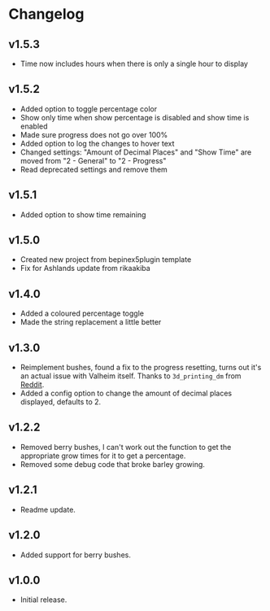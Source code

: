 # Changelog
## v1.5.3
- Time now includes hours when there is only a single hour to display
## v1.5.2
- Added option to toggle percentage color
- Show only time when show percentage is disabled and show time is enabled
- Made sure progress does not go over 100%
- Added option to log the changes to hover text
- Changed settings: "Amount of Decimal Places" and "Show Time" are moved from "2 - General" to "2 - Progress"
- Read deprecated settings and remove them
## v1.5.1
- Added option to show time remaining
## v1.5.0
- Created new project from bepinex5plugin template
- Fix for Ashlands update from rikaakiba
## v1.4.0
- Added a coloured percentage toggle
- Made the string replacement a little better
## v1.3.0
- Reimplement bushes, found a fix to the progress resetting, turns out it's an actual issue with Valheim itself. Thanks to `3d_printing_dm` from [Reddit](https://old.reddit.com/r/valheim/comments/lzcxr3/bug_in_berry_bush_pick_time_code/).
- Added a config option to change the amount of decimal places displayed, defaults to 2.
## v1.2.2
- Removed berry bushes, I can't work out the function to get the appropriate grow times for it to get a percentage.
- Removed some debug code that broke barley growing.
## v1.2.1
- Readme update.
## v1.2.0
- Added support for berry bushes.
## v1.0.0
- Initial release.
